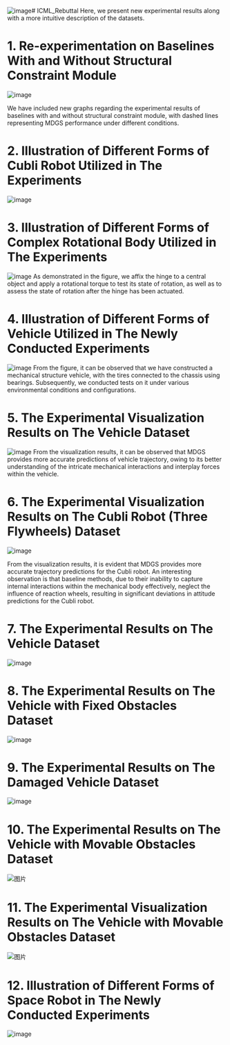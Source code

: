 ![image](https://github.com/AnonymousRebuttal3601/ICML_Rebuttal/assets/165354327/e0c01cc3-abf9-4fbb-9052-c069152ee834)# ICML_Rebuttal
Here, we present new experimental results along with a more intuitive description of the datasets.

# 1. Re-experimentation on Baselines With and Without Structural Constraint Module
![image](https://github.com/AnonymousRebuttal3601/ICML_Rebuttal/assets/165354327/d3ebdc3a-ee65-4e52-a041-07749bacfcda)

We have included new graphs regarding the experimental results of baselines with and without structural constraint module, with dashed lines representing MDGS performance under different conditions.

# 2. Illustration of Different Forms of Cubli Robot Utilized in The Experiments
![image](https://github.com/AnonymousRebuttal3601/ICML_Rebuttal/assets/165354327/1cafc21c-01f8-4be2-abbc-6ce0e6c47801)

# 3. Illustration of Different Forms of Complex Rotational Body Utilized in The Experiments
![image](https://github.com/AnonymousRebuttal3601/ICML_Rebuttal/assets/165354327/1e93ccf8-8bd9-4af5-98e9-7541ed52a54d)
As demonstrated in the figure, we affix the hinge to a central object and apply a rotational torque to test its state of rotation, as well as to assess the state of rotation after the hinge has been actuated.

# 4. Illustration of Different Forms of Vehicle Utilized in The Newly Conducted Experiments
![image](https://github.com/AnonymousRebuttal3601/ICML_Rebuttal/assets/165354327/33b40079-d6df-484e-891c-cfb3907470c8)
From the figure, it can be observed that we have constructed a mechanical structure vehicle, with the tires connected to the chassis using bearings. Subsequently, we conducted tests on it under various environmental conditions and configurations.

# 5. The Experimental Visualization Results on The Vehicle Dataset
![image](https://github.com/AnonymousRebuttal3601/ICML_Rebuttal/assets/165354327/20370539-b354-4864-a5c9-7b1aae433a4d)
From the visualization results, it can be observed that MDGS provides more accurate predictions of vehicle trajectory, owing to its better understanding of the intricate mechanical interactions and interplay forces within the vehicle.

# 6. The Experimental Visualization Results on The Cubli Robot (Three Flywheels) Dataset
![image](https://github.com/AnonymousRebuttal3601/ICML_Rebuttal/assets/165354327/8a331aaa-d2cb-410f-9de8-b166ad6e5f23)

From the visualization results, it is evident that MDGS provides more accurate trajectory predictions for the Cubli robot. An interesting observation is that baseline methods, due to their inability to capture internal interactions within the mechanical body effectively, neglect the influence of reaction wheels, resulting in significant deviations in attitude predictions for the Cubli robot.

# 7. The Experimental Results on The Vehicle Dataset
![image](https://github.com/AnonymousRebuttal3601/ICML_Rebuttal/assets/165354327/538477c6-c1a2-4b9c-a910-3ec42c1fcb40)

# 8. The Experimental Results on The Vehicle with Fixed Obstacles Dataset
![image](https://github.com/AnonymousRebuttal3601/ICML_Rebuttal/assets/165354327/fca17574-20dc-4257-a10c-1fa3b619d83b)

# 9. The Experimental Results on The Damaged Vehicle Dataset
![image](https://github.com/AnonymousRebuttal3601/ICML_Rebuttal/assets/165354327/aa686312-5b34-4ba5-9de2-d96c6723ba34)

# 10. The Experimental Results on The Vehicle with Movable Obstacles Dataset
![图片](https://github.com/AnonymousRebuttal3601/ICML_Rebuttal/assets/165354327/7da2117c-fff1-4be4-bae9-45b04db997ea)

# 11. The Experimental Visualization Results on The Vehicle with Movable Obstacles Dataset
![图片](https://github.com/AnonymousRebuttal3601/ICML_Rebuttal/assets/165354327/f6f030bd-7c15-4234-9b09-7eb34c405016)

# 12. Illustration of Different Forms of Space Robot in The Newly Conducted Experiments
![image](https://github.com/AnonymousRebuttal3601/ICML_Rebuttal/assets/165354327/608d70d5-e00a-430c-9f22-7ca9dd43fa68)














